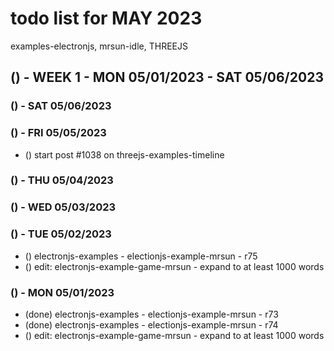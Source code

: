 # todo list for MAY 2023

examples-electronjs, mrsun-idle, THREEJS


<!-------- ----------
-- WEEK 1
---------- --------->
## () - WEEK 1 - MON 05/01/2023 - SAT 05/06/2023

### () - SAT 05/06/2023

### () - FRI 05/05/2023
* () start post #1038 on threejs-examples-timeline

### () - THU 05/04/2023

### () - WED 05/03/2023

### () - TUE 05/02/2023
* () electronjs-examples - electionjs-example-mrsun - r75
* () edit: electronjs-example-game-mrsun - expand to at least 1000 words

### () - MON 05/01/2023
* (done) electronjs-examples - electionjs-example-mrsun - r73
* (done) electronjs-examples - electionjs-example-mrsun - r74
* () edit: electronjs-example-game-mrsun - expand to at least 1000 words
